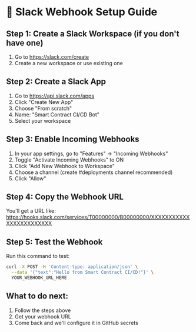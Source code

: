 # 🔔 Slack Webhook Setup Guide

## Step 1: Create a Slack Workspace (if you don't have one)
1. Go to https://slack.com/create
2. Create a new workspace or use existing one

## Step 2: Create a Slack App
1. Go to https://api.slack.com/apps
2. Click "Create New App"
3. Choose "From scratch"
4. Name: "Smart Contract CI/CD Bot"
5. Select your workspace

## Step 3: Enable Incoming Webhooks
1. In your app settings, go to "Features" → "Incoming Webhooks"
2. Toggle "Activate Incoming Webhooks" to ON
3. Click "Add New Webhook to Workspace"
4. Choose a channel (create #deployments channel recommended)
5. Click "Allow"

## Step 4: Copy the Webhook URL
You'll get a URL like:
https://hooks.slack.com/services/T00000000/B00000000/XXXXXXXXXXXXXXXXXXXXXXXX

## Step 5: Test the Webhook
Run this command to test:
```bash
curl -X POST -H 'Content-type: application/json' \
  --data '{"text":"Hello from Smart Contract CI/CD!"}' \
  YOUR_WEBHOOK_URL_HERE
```

## What to do next:
1. Follow the steps above
2. Get your webhook URL
3. Come back and we'll configure it in GitHub secrets
